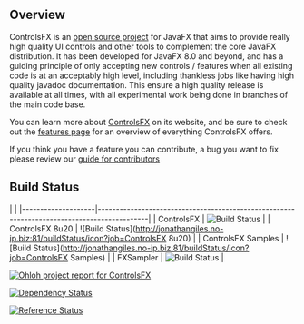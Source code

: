 ## Overview

ControlsFX is an [open source project][1] for JavaFX that aims to provide really high quality UI controls and other tools to complement the core JavaFX distribution. It has been developed for JavaFX 8.0 and beyond, and has a guiding principle of only accepting new controls / features when all existing code is at an acceptably high level, including thankless jobs like having high quality javadoc documentation. This ensure a high quality release is available at all times, with all experimental work being done in branches of the main code base.

You can learn more about [ControlsFX][1] on its website, and be sure to check out the [features page][2] for an overview of everything ControlsFX offers.

If you think you have a feature you can contribute, a bug you want to fix please review our [guide for contributors][3]

   [1]: http://controlsfx.org
   [2]: http://controlsfx.org/features
   [3]: https://bitbucket.org/controlsfx/controlsfx/wiki/Contributing%20to%20ControlsFX
   
   

## Build Status

|                                                                                                                 |
|--------------------|--------------------------------------------------------------------------------------------|
| ControlsFX         | ![Build Status](http://jonathangiles.no-ip.biz:81/buildStatus/icon?job=ControlsFX)         |
| ControlsFX 8u20    | ![Build Status](http://jonathangiles.no-ip.biz:81/buildStatus/icon?job=ControlsFX 8u20)    |
| ControlsFX Samples | ![Build Status](http://jonathangiles.no-ip.biz:81/buildStatus/icon?job=ControlsFX Samples) |
| FXSampler          | ![Build Status](http://jonathangiles.no-ip.biz:81/buildStatus/icon?job=FXSampler)          |  


[
![Ohloh project report for ControlsFX](http://www.ohloh.net/p/controlsfx/widgets/project_thin_badge.gif)
](http://www.ohloh.net/p/controlsfx?ref=sample)

[
![Dependency Status](http://www.versioneye.com/java/org.controlsfx\:controlsfx/badge.png)
](http://www.versioneye.com/java/org.controlsfx\:controlsfx)

[
![Reference Status](http://www.versioneye.com/java/org.controlsfx\:controlsfx/reference_badge.png?style=flat)
](http://www.versioneye.com/java/org.controlsfx\:controlsfx/references)